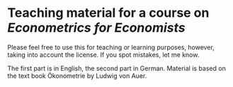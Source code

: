 # Teaching material for a course on *Econometrics for Economists*
Please feel free to use this for teaching or learning purposes, however, taking into account the license. If you spot mistakes, let me know.

The first part is in English, the second part in German. Material is based on the text book Ökonometrie by Ludwig von Auer.
